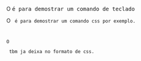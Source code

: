 O <kbd> é para demostrar um comando de teclado

O <code> é para demostrar um comando css por exemplo.

O <pre> tbm ja deixa no formato de css.
